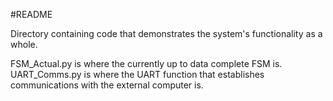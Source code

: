 #README

Directory containing code that demonstrates the system's functionality as a whole.

FSM_Actual.py is where the currently up to data complete FSM is.
UART_Comms.py is where the UART function that establishes communications with the external computer is.